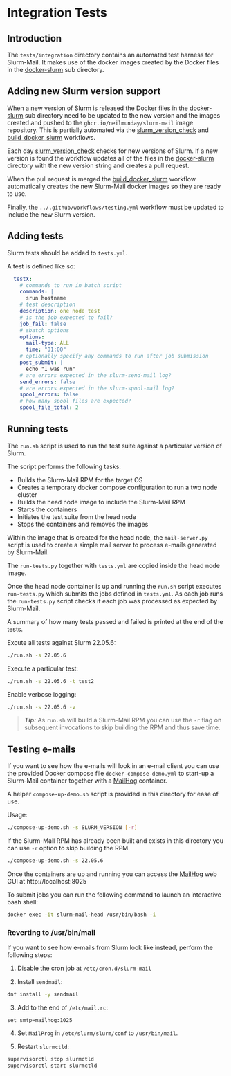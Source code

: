 # Integration Tests

## Introduction

The `tests/integration` directory contains an automated test harness for Slurm-Mail. It makes use of the docker images created by the Docker files in the [docker-slurm](docker-slurm) sub directory.

## Adding new Slurm version support

When a new version of Slurm is released the Docker files in the [docker-slurm](docker-slurm) sub directory need to be updated to the new version and the images created and pushed to the `ghcr.io/neilmunday/slurm-mail` image repository. This is partially automated via the [slurm_version_check](../../.github/workflows/slurm_version_check.yml) and [build_docker_slurm](../../.github/workflows/build_docker_slurm.yml) workflows.

Each day [slurm_version_check](../../.github/workflows/slurm_version_check.yml) checks for new versions of Slurm. If a new version is found the workflow updates all of the files in the [docker-slurm](docker-slurm) directory with the new version string and creates a pull request.

When the pull request is merged the [build_docker_slurm](../../.github/workflows/build_docker_slurm.yml) workflow automatically creates the new Slurm-Mail docker images so they are ready to use.

Finally, the `../.github/workflows/testing.yml` workflow must be updated to include the new Slurm version.

## Adding tests

Slurm tests should be added to `tests.yml`.

A test is defined like so:

```yaml
  testX:
    # commands to run in batch script
    commands: |
      srun hostname  
    # test description
    description: one node test
    # is the job expected to fail?
    job_fail: false
    # sbatch options
    options:
      mail-type: ALL
      time: "01:00"
    # optionally specify any commands to run after job submission
    post_submit: |
      echo "I was run"
    # are errors expected in the slurm-send-mail log?
    send_errors: false
    # are errors expected in the slurm-spool-mail log?
    spool_errors: false
    # how many spool files are expected?
    spool_file_total: 2
```

## Running tests

The `run.sh` script is used to run the test suite against a particular version of Slurm.

The script performs the following tasks:

* Builds the Slurm-Mail RPM for the target OS
* Creates a temporary docker compose configuration to run a two node cluster
* Builds the head node image to include the Slurm-Mail RPM
* Starts the containers
* Initiates the test suite from the head node
* Stops the containers and removes the images

Within the image that is created for the head node, the `mail-server.py` script is used to create a simple mail server to process e-mails generated by Slurm-Mail.

The `run-tests.py` together with `tests.yml` are copied inside the head node image.

Once the head node container is up and running the `run.sh` script executes `run-tests.py` which submits the jobs defined in `tests.yml`. As each job runs the `run-tests.py` script checks if each job was processed as expected by Slurm-Mail.

A summary of how many tests passed and failed is printed at the end of the tests.

Excute all tests against Slurm 22.05.6:

```bash
./run.sh -s 22.05.6
```

Execute a particular test:

```bash
./run.sh -s 22.05.6 -t test2
```

Enable verbose logging:

```bash
./run.sh -s 22.05.6 -v
```

> **_Tip:_** As `run.sh` will build a Slurm-Mail RPM you can use the `-r` flag on subsequent invocations to skip building the RPM and thus save time.

## Testing e-mails

If you want to see how the e-mails will look in an e-mail client you can use the provided Docker compose file `docker-compose-demo.yml` to start-up a Slurm-Mail container together with a [MailHog](https://hub.docker.com/r/mailhog/mailhog/) container.

A helper `compose-up-demo.sh` script is provided in this directory for ease of use.

Usage:

```bash
./compose-up-demo.sh -s SLURM_VERSION [-r]
```

If the Slurm-Mail RPM has already been built and exists in this directory you can use `-r` option to skip building the RPM.

```bash
./compose-up-demo.sh -s 22.05.6
```

Once the containers are up and running you can access the [MailHog](https://hub.docker.com/r/mailhog/mailhog/) web GUI at http://localhost:8025

To submit jobs you can run the following command to launch an interactive bash shell:

```bash
docker exec -it slurm-mail-head /usr/bin/bash -i
```

### Reverting to /usr/bin/mail

If you want to see how e-mails from Slurm look like instead, perform the following steps:

1. Disable the cron job at `/etc/cron.d/slurm-mail`

2. Install `sendmail`:

```bash
dnf install -y sendmail
```

3. Add to the end of `/etc/mail.rc`:

```
set smtp=mailhog:1025
```

4. Set `MailProg` in `/etc/slurm/slurm/conf` to `/usr/bin/mail`.

5. Restart `slurmctld`:

```bash
supervisorctl stop slurmctld
supervisorctl start slurmctld
```

